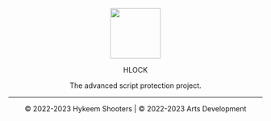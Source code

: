<div align="center">
  <p>
    <img src="https://avatars.githubusercontent.com/u/126592240?s=400&u=b1b0517e8f9061b830712fd64f63c217e1f36bc3&v=4" width="100" />
  </p>
  HLOCK
<p>
The advanced script protection project.
</p>

---

© 2022-2023 Hykeem Shooters | © 2022-2023 Arts Development
